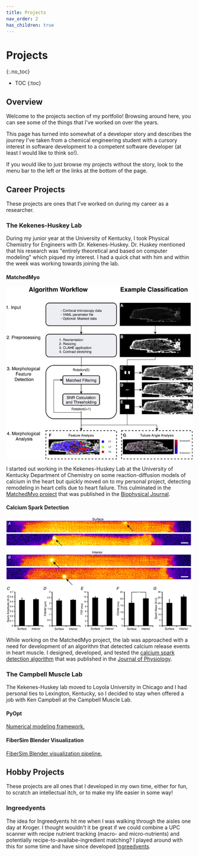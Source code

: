 ```yaml
---
title: Projects
nav_order: 2
has_children: true
---
```


# Projects
{:.no_toc}

* TOC
{:toc}

## Overview

Welcome to the projects section of my portfolio! Browsing around here, you can see some of the things that I've worked on over the years.

This page has turned into somewhat of a developer story and describes the journey I've taken from a chemical engineering student with a cursory interest in software development to a competent software developer (at least I would like to think so!).

If you would like to just browse my projects without the story, look to the menu bar to the left or the links at the bottom of the page.

## Career Projects

These projects are ones that I've worked on during my career as a researcher.

### The Kekenes-Huskey Lab

During my junior year at the University of Kentucky, I took Physical Chemistry for Engineers with Dr. Kekenes-Huskey. Dr. Huskey mentioned that his research was "entirely theoretical and based on computer modeling" which piqued my interest. I had a quick chat with him and within the week was working towards joining the lab.

#### MatchedMyo

![Workflow for the MatchedMyo project](matchedmyo/workflow.jpg)

I started out working in the Kekenes-Huskey Lab at the University of Kentucky Department of Chemistry on some reaction-diffusion models of calcium in the heart but quickly moved on to my personal project, detecting remodeling in heart cells due to heart failure. This culminated in the [MatchedMyo project](matchedmyo/matchedmyo.md) that was published in the [Biophysical Journal](https://doi.org/10.1016/j.bpj.2019.03.010).

#### Calcium Spark Detection

![Figure demonstrating difference in calcium spark location](ca_spark/spark_figure.png)

While working on the MatchedMyo project, the lab was approached with a need for development of an algorithm that detected calcium release events in heart muscle. I designed, developed, and tested the [calcium spark detection algorithm](ca_spark/ca_spark.md) that was published in the [Journal of Physiology](https://doi.org/10.1113/JP277360).

### The Campbell Muscle Lab

The Kekenes-Huskey lab moved to Loyola University in Chicago and I had personal ties to Lexington, Kentucky, so I decided to stay when offered a job with Ken Campbell at the Campbell Muscle Lab.

#### PyOpt

[Numerical modeling framework.](pyopt/pyopt.md)

#### FiberSim Blender Visualization

[FiberSim Blender visualization pipeline.](fibersim_blender_visualization/fibersim_blender_visualization.md)

## Hobby Projects

These projects are all ones that I developed in my own time, either for fun, to scratch an intellectual itch, or to make my life easier in some way!

### Ingreedyents

The idea for Ingreedyents hit me when I was walking through the aisles one day at Kroger. I thought wouldn't it be great if we could combine a UPC scanner with recipe nutrient tracking (macro- and micro-nutrients) and potentially recipe-to-availabe-ingredient matching? I played around with this for some time and have since developed [Ingreedyents](ingreedyents/ingreedyents.md). 

